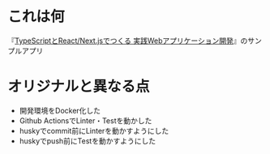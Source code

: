 # これは何
『[TypeScriptとReact/Next.jsでつくる 実践Webアプリケーション開発](https://gihyo.jp/book/2022/978-4-297-12916-3)』のサンプルアプリ

# オリジナルと異なる点
* 開発環境をDocker化した
* Github ActionsでLinter・Testを動かした
* huskyでcommit前にLinterを動かすようにした
* huskyでpush前にTestを動かすようにした
